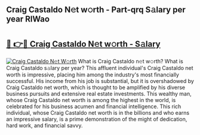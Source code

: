 ## Craig Castaldo N𝚎t w𝚘rth - Part-qrq S𝚊lary per year RlWao

# <h2><a href="http://gc02sqp.nevu.top/?p=Craig+Castaldo">🔗 👉🔴 Craig Castaldo N𝚎t w𝚘rth - S𝚊lary</a></h2>

[![Craig Castaldo N𝚎t W𝚘rth](https://i.imgur.com/Oavwk0R.jpeg)](http://gc02sqp.nevu.top/?p=Craig+Castaldo)
What is Craig Castaldo n𝚎t w𝚘rth? What is Craig Castaldo s𝚊lary per year?
This affluent individual's Craig Castaldo net worth is impressive, placing him among the industry's most financially successful. His income from his job is substantial, but it is overshadowed by Craig Castaldo net worth, which is thought to be amplified by his diverse business pursuits and extensive real estate investments. This wealthy man, whose Craig Castaldo net worth is among the highest in the world, is celebrated for his business acumen and financial intelligence. This rich individual, whose Craig Castaldo net worth is in the billions and who earns an impressive salary, is a prime demonstration of the might of dedication, hard work, and financial savvy.
